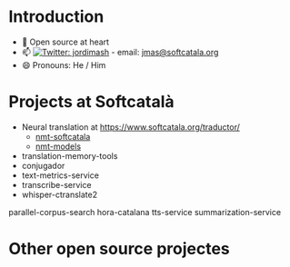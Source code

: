# Introduction
  
  - 🔭 Open source at heart
  - 📫 [![Twitter: jordimash](https://img.shields.io/twitter/follow/jordimash?style=social)](https://twitter.com/jordimash) - email: jmas@softcatala.org
  - 😄 Pronouns: He / Him

# Projects at Softcatalà

* Neural translation at https://www.softcatala.org/traductor/
  * [nmt-softcatala](https://github.com/Softcatala/nmt-softcatala)
  * [nmt-models](https://github.com/Softcatala/nmt-models)
* translation-memory-tools 
* conjugador 
* text-metrics-service 
* transcribe-service 
* whisper-ctranslate2 


parallel-corpus-search
hora-catalana
tts-service
summarization-service 



# Other open source projectes


<!--
**jordimas/jordimas** is a ✨ _special_ ✨ repository because its `README.md` (this file) appears on your GitHub profile.

Here are some ideas to get you started:

- 🔭 I’m currently working on ...
- 🌱 I’m currently learning ...
- 👯 I’m looking to collaborate on ...
- 🤔 I’m looking for help with ...
- 💬 Ask me about ...
- 📫 How to reach me: ...
- 😄 Pronouns: ...
- ⚡ Fun fact: ...
-->



